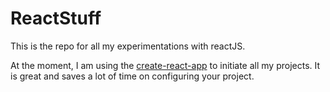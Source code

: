 # ReactStuff

This is the repo for all my experimentations with reactJS.

At the moment, I am using the <a href="https://github.com/facebookincubator/create-react-app" target="_blank">create-react-app</a> to initiate all my projects.
It is great and saves a lot of time on configuring your project.
